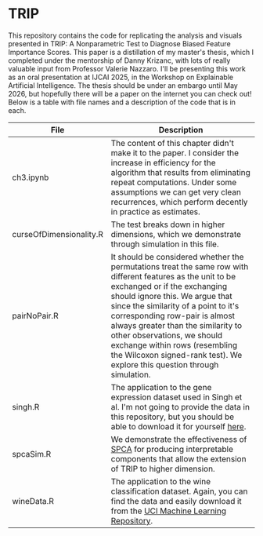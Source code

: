 # TRIP

This repository contains the code for replicating the analysis and visuals presented in TRIP: A Nonparametric Test to Diagnose Biased Feature Importance Scores. This paper is a distillation of my master's thesis, which I completed under the mentorship of Danny Krizanc, with lots of really valuable input from Professor Valerie Nazzaro. I'll be presenting this work as an oral presentation at IJCAI 2025, in the Workshop on Explainable Artificial Intelligence. The thesis should be under an embargo until May 2026, but hopefully there will be a paper on the internet you can check out! Below is a table with file names and a description of the code that is in each.


| File | Description |
| --- | --- |
| ch3.ipynb | The content of this chapter didn't make it to the paper. I consider the increase in efficiency for the algorithm that results from eliminating repeat computations. Under some assumptions we can get very clean recurrences, which perform decently in practice as estimates. |
| curseOfDimensionality.R |The test breaks down in higher dimensions, which we demonstrate through simulation in this file.|
| pairNoPair.R |It should be considered whether the permutations treat the same row with different features as the unit to be exchanged or if the exchanging should ignore this. We argue that since the similarity of a point to it's corresponding row-pair is almost always greater than the similarity to other observations, we should exchange within rows (resembling the Wilcoxon signed-rank test). We explore this question through simulation.|
| singh.R | The application to the gene expression dataset used in Singh et al. I'm not going to provide the data in this repository, but you should be able to download it for yourself [here](https://www.stats.uwo.ca/faculty/aim/2015/9850/microarrays/FitMArray/data/).|
| spcaSim.R| We demonstrate the effectiveness of [SPCA](https://www.jstor.org/stable/27594179?seq=1) for producing interpretable components that allow the extension of TRIP to higher dimension.|
| wineData.R| The application to the wine classification dataset. Again, you can find the data and easily download it from the [UCI Machine Learning Repository](https://archive.ics.uci.edu/dataset/109/wine).|
